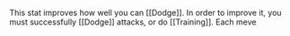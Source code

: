 This stat improves how well you can [[Dodge]]. In order to improve it, you must successfully [[Dodge]] attacks, or do [[Training]]. Each meve